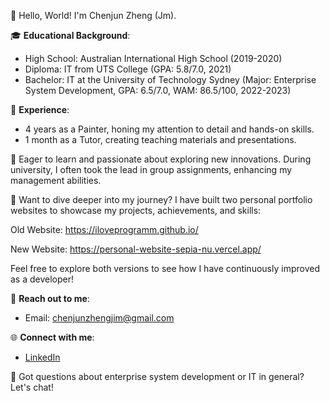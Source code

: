 👋 Hello, World! I'm Chenjun Zheng (Jm).

🎓 **Educational Background**:

- High School: Australian International High School (2019-2020)
- Diploma: IT from UTS College (GPA: 5.8/7.0, 2021)
- Bachelor: IT at the University of Technology Sydney (Major: Enterprise System Development, GPA: 6.5/7.0, WAM: 86.5/100, 2022-2023)

🔧 **Experience**:

- 4 years as a Painter, honing my attention to detail and hands-on skills.
- 1 month as a Tutor, creating teaching materials and presentations.

🌟 Eager to learn and passionate about exploring new innovations. During university, I often took the lead in group assignments, enhancing my management abilities.

🌟 Want to dive deeper into my journey?
I have built two personal portfolio websites to showcase my projects, achievements, and skills:

Old Website: https://iloveprogramm.github.io/

New Website: https://personal-website-sepia-nu.vercel.app/

Feel free to explore both versions to see how I have continuously improved as a developer!

📩 **Reach out to me**:

- Email: [chenjunzhengjim@gmail.com](mailto:chenjunzhengjim@gmail.com)

🌐 **Connect with me**:

- [LinkedIn](https://www.linkedin.com/in/chenjun-zheng-30878728a/)

🤔 Got questions about enterprise system development or IT in general? Let's chat!

